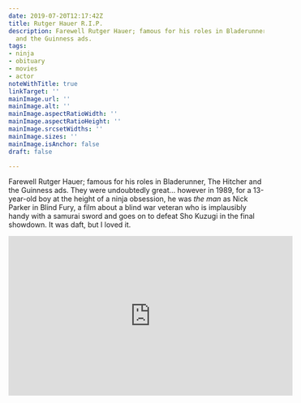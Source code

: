 ```yaml
---
date: 2019-07-20T12:17:42Z
title: Rutger Hauer R.I.P.
description: Farewell Rutger Hauer; famous for his roles in Bladerunner, The Hitcher
  and the Guinness ads.
tags:
- ninja
- obituary
- movies
- actor
noteWithTitle: true
linkTarget: ''
mainImage.url: ''
mainImage.alt: ''
mainImage.aspectRatioWidth: ''
mainImage.aspectRatioHeight: ''
mainImage.srcsetWidths: ''
mainImage.sizes: ''
mainImage.isAnchor: false
draft: false

---
```

Farewell Rutger Hauer; famous for his roles in Bladerunner, The Hitcher and the Guinness ads. They were undoubtedly great… however in 1989, for a 13-year-old boy at the height of a ninja obsession, he was _the man_ as Nick Parker in Blind Fury, a film about a blind war veteran who is implausibly handy with a samurai sword and goes on to defeat Sho Kuzugi in the final showdown. It was daft, but I loved it.

<div class="aspect-ratio-wide"><iframe title="Satoshi & Makoto – Correndor" width="560" height="315" src="https://www.youtube-nocookie.com/embed/qBJBzwbFQFg" frameborder="0" allow="accelerometer; autoplay; clipboard-write; encrypted-media; gyroscope; picture-in-picture" allowfullscreen></iframe></div>